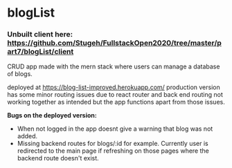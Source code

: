 # blogList 

### Unbuilt client here: https://github.com/Stugeh/FullstackOpen2020/tree/master/part7/blogList/client

CRUD app made with the mern stack where users can manage a database of blogs.

deployed at https://blog-list-improved.herokuapp.com/ production version has some minor routing issues due to react router and back end routing not working together as intended but the app functions apart from those issues.

**Bugs on the deployed version:** 
* When not logged in the app doesnt give a warning that blog was not added.
* Missing backend routes for blogs/:id for example. Currently user is redirected to the main page if refreshing on those pages where the backend route doesn't exist.

